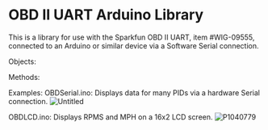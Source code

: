 # OBD II UART Arduino Library
 This is a library for use with the Sparkfun OBD II UART, item #WIG-09555, connected to an Arduino or similar device via a Software Serial connection.
 
 Objects:  
 
 Methods:
 
 Examples:
 OBDSerial.ino:  Displays data for many PIDs via a hardware Serial connection.
![Untitled](https://user-images.githubusercontent.com/2449263/184568280-cd0f91f6-7655-43b0-a836-020d82337894.png)

OBDLCD.ino:  Displays RPMS and MPH on a 16x2 LCD screen.
![P1040779](https://user-images.githubusercontent.com/2449263/184568562-807107c8-3e03-4241-9224-d3f49d5f2dc0.JPG)
